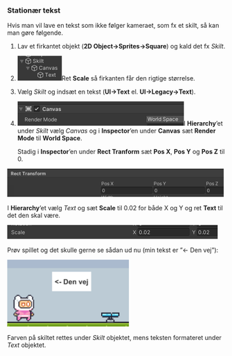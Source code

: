 ### Stationær tekst

Hvis man vil lave en tekst som ikke følger kameraet, som fx et skilt, så
kan man gøre følgende.

1.  Lav et firkantet objekt (**2D Object-\>Sprites-\>Square**) og kald
    det fx *Skilt*.

2.  <img src="../media/image58.png"
    style="width:1.0625in;height:0.59375in" />Ret **Scale** så firkanten
    får den rigtige størrelse.

3.  Vælg *Skilt* og indsæt en tekst (**UI-\>Text** el.
    **UI-\>Legacy-\>Text**).

4.  <img src="../media/image59.png"
    style="width:4in;height:0.58333in" />I **Hierarchy**’et under
    *Skilt* vælg *Canvas* og i **Inspector**’en under **Canvas** sæt
    **Render Mode** til **World Space**.



    Stadig i **Inspector**’en under **Rect Tranform** sæt **Pos X**,
    **Pos Y** og **Pos Z** til 0.

<img src="../media/image60.png"
style="width:5.20833in;height:0.67153in" />

I **Hierarchy**’et vælg *Text* og sæt **Scale** til 0.02 for både X og Y
og ret **Text** til det den skal være.

<img src="../media/image61.png"
style="width:5.06319in;height:0.33333in" />

Prøv spillet og det skulle gerne se sådan ud nu (min tekst er ”\<- Den
vej”):

<img src="../media/image62.png"
style="width:2.92708in;height:1.61042in" />

Farven på skiltet rettes under *Skilt* objektet, mens teksten formateret
under *Text* objektet.
